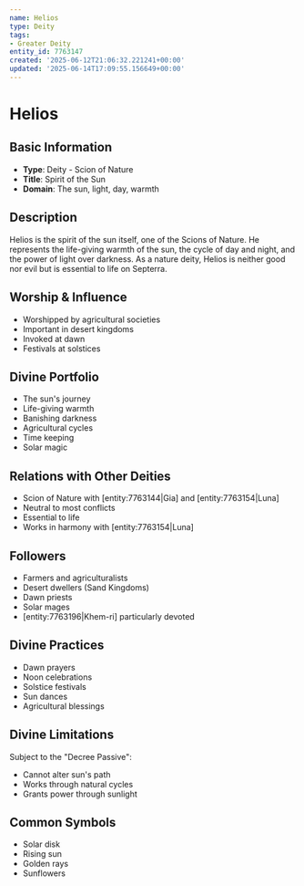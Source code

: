 ```yaml
---
name: Helios
type: Deity
tags:
- Greater Deity
entity_id: 7763147
created: '2025-06-12T21:06:32.221241+00:00'
updated: '2025-06-14T17:09:55.156649+00:00'
---
```


# Helios

## Basic Information
- **Type**: Deity - Scion of Nature
- **Title**: Spirit of the Sun
- **Domain**: The sun, light, day, warmth

## Description
Helios is the spirit of the sun itself, one of the Scions of Nature. He represents the life-giving warmth of the sun, the cycle of day and night, and the power of light over darkness. As a nature deity, Helios is neither good nor evil but is essential to life on Septerra.

## Worship & Influence
- Worshipped by agricultural societies
- Important in desert kingdoms
- Invoked at dawn
- Festivals at solstices

## Divine Portfolio
- The sun's journey
- Life-giving warmth
- Banishing darkness
- Agricultural cycles
- Time keeping
- Solar magic

## Relations with Other Deities
- Scion of Nature with [entity:7763144|Gia] and [entity:7763154|Luna]
- Neutral to most conflicts
- Essential to life
- Works in harmony with [entity:7763154|Luna]

## Followers
- Farmers and agriculturalists
- Desert dwellers (Sand Kingdoms)
- Dawn priests
- Solar mages
- [entity:7763196|Khem-ri] particularly devoted

## Divine Practices
- Dawn prayers
- Noon celebrations
- Solstice festivals
- Sun dances
- Agricultural blessings

## Divine Limitations
Subject to the "Decree Passive":
- Cannot alter sun's path
- Works through natural cycles
- Grants power through sunlight

## Common Symbols
- Solar disk
- Rising sun
- Golden rays
- Sunflowers